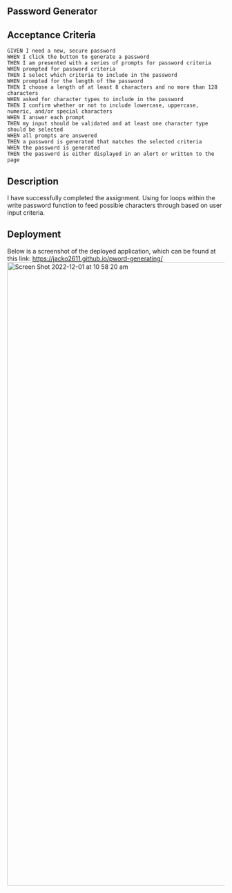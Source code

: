 ## Password Generator

## Acceptance Criteria
```
GIVEN I need a new, secure password
WHEN I click the button to generate a password
THEN I am presented with a series of prompts for password criteria
WHEN prompted for password criteria
THEN I select which criteria to include in the password
WHEN prompted for the length of the password
THEN I choose a length of at least 8 characters and no more than 128 characters
WHEN asked for character types to include in the password
THEN I confirm whether or not to include lowercase, uppercase, numeric, and/or special characters
WHEN I answer each prompt
THEN my input should be validated and at least one character type should be selected
WHEN all prompts are answered
THEN a password is generated that matches the selected criteria
WHEN the password is generated
THEN the password is either displayed in an alert or written to the page
```

## Description
I have successfully completed the assignment. Using for loops within the write password function to 
feed possible characters through based on user input criteria.

## Deployment
Below is a screenshot of the deployed application, which can be found at this link: https://jacko2611.github.io/pword-generating/
<img width="1440" alt="Screen Shot 2022-12-01 at 10 58 20 am" src="https://user-images.githubusercontent.com/117012325/204934359-de50c3d4-f68f-42ae-99db-41765114cbdd.png">
